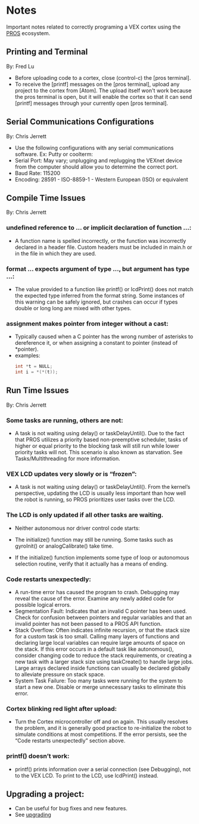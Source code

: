 # Notes
Important notes related to correctly programing a VEX cortex using the [PROS](https://pros.cs.purdue.edu/) ecosystem.

## Printing and Terminal
By: Fred Lu
  + Before uploading code to a cortex, close (control-c) the [pros terminal].
  + To receive the [printf] messages on the [pros terminal], upload any project to the cortex from [Atom].
    The upload itself won't work because the pros terminal is open, but it will enable the cortex so that it can send [printf]
    messages through your currently open [pros terminal].
## Serial Communications Configurations
By: Chris Jerrett
+ Use the following configurations with any serial communications software. Ex: Putty or coolterm:
+ Serial Port: May vary; unplugging and replugging the VEXnet device from the computer should allow you to determine the correct port.
+ Baud Rate: 115200
+ Encoding: 28591 - ISO-8859-1 - Western European (ISO) or equivalent
## Compile Time Issues
By: Chris Jerrett
### undefined reference to ... or implicit declaration of function ...: 
  + A function name is spelled incorrectly, or the function was incorrectly declared in a header file. Custom headers must be included in main.h or in the file in which they are used.
### format ... expects argument of type ..., but argument has type ...: 
  + The value provided to a function like printf() or lcdPrint() does not match the expected type inferred from the format string. Some instances of this warning can be safely ignored, but crashes can occur if types double or long long are mixed with other types.
### assignment makes pointer from integer without a cast: 
  + Typically caused when a C pointer has the wrong number of asterisks to dereference it, or when assigning a constant to pointer (instead of *pointer).
  + examples: 
    ```c
    int *t = NULL;
    int i = *(*(t));
    ```
## Run Time Issues
By: Chris Jerrett
### Some tasks are running, others are not: 
  + A task is not waiting using delay() or taskDelayUntil(). Due to the fact that PROS utilizes a priority based non-preemptive scheduler, tasks of higher or equal priority to the blocking task will still run while lower priority tasks will not. This scenario is also known as starvation. See Tasks/Multithreading for more information.
### VEX LCD updates very slowly or is “frozen”: 
  + A task is not waiting using delay() or taskDelayUntil(). From the kernel’s perspective, updating the LCD is usually less important than how well the robot is running, so PROS prioritizes user tasks over the LCD. 

### The LCD is only updated if all other tasks are waiting.
  + Neither autonomous nor driver control code starts: 
  + The initialize() function may still be running. Some tasks such as gyroInit() or analogCalibrate() take time.

  + If the initialize() function implements some type of loop or autonomous selection routine, verify that it actually has a means of ending.
### Code restarts unexpectedly: 
  + A run-time error has caused the program to crash. Debugging may reveal the cause of the error. Examine any newly added code for possible logical errors.
  + Segmentation Fault: Indicates that an invalid C pointer has been used. Check for confusion between pointers and regular variables and that an invalid pointer has not been passed to a PROS API function.
  + Stack Overflow: Often indicates infinite recursion, or that the stack size for a custom task is too small. Calling many layers of functions and declaring large local variables can require large amounts of space on the stack. If this error occurs in a default task like autonomous(), consider changing code to reduce the stack requirements, or creating a new task with a larger stack size using taskCreate() to handle large jobs. Large arrays declared inside functions can usually be declared globally to alleviate pressure on stack space.
  + System Task Failure: Too many tasks were running for the system to start a new one. Disable or merge unnecessary tasks to eliminate this error.

### Cortex blinking red light after upload: 
  + Turn the Cortex microcontroller off and on again. This usually resolves the problem, and it is generally good practice to re-initialize the robot to simulate conditions at most competitions. If the error persists, see the “Code restarts unexpectedly” section above.
### printf() doesn’t work: 
  + printf() prints information over a serial connection (see Debugging), not to the VEX LCD. To print to the LCD, use lcdPrint() instead.
## Upgrading a project:
  + Can be useful for bug fixes and new features.
  + See [upgrading](https://pros.cs.purdue.edu/tutorials/upgrading/)
